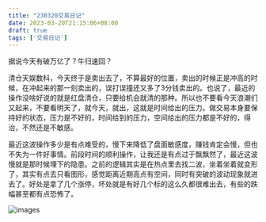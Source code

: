 ```yaml
---
title: "230320交易日记"
date: 2023-03-20T21:15:06+08:00
draft: true
tags: ['交易日记']
---
```


据说今天有破万亿了？牛归速回？

清仓天娱数科，今天终于是卖出去了，不算最好的位置，卖出的时候正是冲高的时候，在冲起来的那一刻卖出的，误打误撞还又多了3分钱卖出的。也说了，最近的操作没啥好说的就是红盘清仓，只要给机会就清的那种。所以也不要看今天浪潮们又起来，不要看明天了，就今天，就出，这就是时间给出的压力。做交易本身要保持好的状态，压力是不好的，时间给到的压力，空间给出的压力都是不好的，得治，不然还是不敏感。

最近这波操作多少是有点难受的，慢下来降低了盘面敏感度，赚钱肯定会慢，但也不失为一件好事情。前段时间的顺利操作，让我还是有点过于飘飘然了，最近这波慢就是那时候埋下的隐患。之前的逻辑其实是在热点里去找二波，坐着坐着就变形了，其实有点去只看图形，感觉距离近期高点有空间，同时有突破的波动现象就进去了。好处是拿了几个涨停，坏处就是有好几个标的这么久都很难出去，有些的跌幅甚至都有点恐怖了。


![images](/images/230320/IMG_E4FD3D20F2FE-1.jpeg)